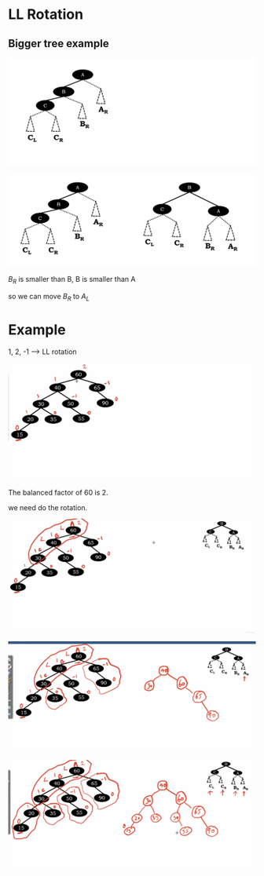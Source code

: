 # LL Rotation

## Bigger tree example

<img src='../assets/200_1.png'></img>

<img src='../assets/200_2.png'></img>

$B_{R}$ is smaller than B, B is smaller than A

so we can move $B_{R}$ to $A_{L}$

# Example

1, 2, -1 --> LL rotation

<img src='../assets/200_3.png'></img>

The balanced factor of 60 is 2.

we need do the rotation.

<img src='../assets/200_4.png'></img>

<img src='../assets/200_5.png'></img>

<img src='../assets/200_6.png'></img>

